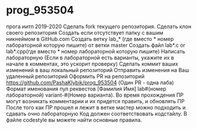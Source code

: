 # prog_953504
прога иитп 2019-2020
 Сделать fork текущего репозитория.
    Сделать клон своего репозитория
    Создать если отсутствует папку с вашим никнеймом в GitHub.com
    Создать ветку lab_* (где вместо * номер лабораторной которую пишите) от ветки master
    Создать файл lab*.c or lab*.cpp(где вместо * номер лабораторной которую пишите)
    Написать лабораторную (Если в лабораторной есть варианты, укажите их в начале в комментах, это ускорит проверку)
    Сделать коммит ваших изменений в ваш локальный репозиторий
    Отправить изменения на Ваш удаленный репозиторий
    Оформить PR на репозиторий https://github.com/PashaKlybik/prog_953504 (Один PR - одна лаба) Формат именования пул реквестов [Фамилия Имя] lab#(номер лабораторной) variant-#(Номер варианта).
    Во время прохождения ПР могут возникать комментарии и их придется править, и обновлять ПР
    После того как ПР прошел и лежит в ветке мастер можно подходить и сдавать очно лабораторную
    Код должен соответствовать кодстайлу. В файле codestyle вы можете найти основные правила.
